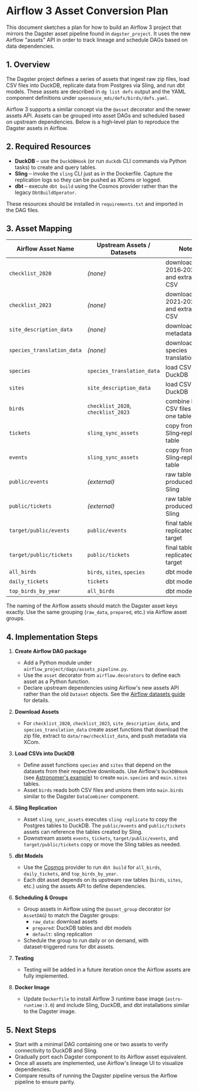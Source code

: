 # Airflow 3 Asset Conversion Plan

This document sketches a plan for how to build an Airflow 3 project that mirrors the Dagster asset pipeline found in `dagster_project`.  It uses the new Airflow "assets" API in order to track lineage and schedule DAGs based on data dependencies.

## 1. Overview

The Dagster project defines a series of assets that ingest raw zip files, load CSV files into DuckDB, replicate data from Postgres via Sling, and run dbt models.  These assets are described in `dg list defs` output and the YAML component definitions under `opensouce_mds/defs/birds/defs.yaml`.

Airflow 3 supports a similar concept via the `@asset` decorator and the newer assets API. Assets can be grouped into asset DAGs and scheduled based on upstream dependencies. Below is a high‑level plan to reproduce the Dagster assets in Airflow.

## 2. Required Resources

- **DuckDB** – use the `DuckDBHook` (or run `duckdb` CLI commands via Python tasks) to create and query tables.
- **Sling** – invoke the `sling` CLI just as in the Dockerfile.  Capture the replication logs so they can be pushed as XComs or logged.
- **dbt** – execute `dbt build` using the Cosmos provider rather than the legacy `DbtBuildOperator`.

These resources should be installed in `requirements.txt` and imported in the DAG files.

## 3. Asset Mapping

| Airflow Asset Name  | Upstream Assets / Datasets | Notes |
|---------------------|---------------------------|------|
| `checklist_2020`    | *(none)*                  | downloads 2016‑2020 zip and extracts to CSV |
| `checklist_2023`    | *(none)*                  | downloads 2021‑2023 zip and extracts to CSV |
| `site_description_data` | *(none)*              | downloads site metadata zip |
| `species_translation_data` | *(none)*           | downloads species translation zip |
| `species`           | `species_translation_data` | load CSV into DuckDB |
| `sites`             | `site_description_data`    | load CSV into DuckDB |
| `birds`             | `checklist_2020`, `checklist_2023` | combine both CSV files into one table |
| `tickets`           | `sling_sync_assets`        | copy from Sling‑replicated table |
| `events`            | `sling_sync_assets`        | copy from Sling‑replicated table |
| `public/events`     | *(external)*               | raw table produced by Sling |
| `public/tickets`    | *(external)*               | raw table produced by Sling |
| `target/public/events` | `public/events`         | final table replicated to target |
| `target/public/tickets` | `public/tickets`       | final table replicated to target |
| `all_birds`         | `birds`, `sites`, `species` | dbt model |
| `daily_tickets`     | `tickets`                  | dbt model |
| `top_birds_by_year` | `all_birds`                | dbt model |

The naming of the Airflow assets should match the Dagster asset keys exactly.  Use the same grouping (`raw_data`, `prepared`, etc.) via Airflow asset groups.

## 4. Implementation Steps

1. **Create Airflow DAG package**
   - Add a Python module under `airflow_project/dags/assets_pipeline.py`.
   - Use the `asset` decorator from `airflow.decorators` to define each asset as a Python function.
   - Declare upstream dependencies using Airflow's new assets API rather than the old `Dataset` objects. See the [Airflow datasets guide](https://www.astronomer.io/docs/learn/airflow-datasets) for details.

2. **Download Assets**
   - For `checklist_2020`, `checklist_2023`, `site_description_data`, and `species_translation_data` create asset functions that download the zip file, extract to `data/raw/checklist_data`, and push metadata via XCom.

3. **Load CSVs into DuckDB**
   - Define asset functions `species` and `sites` that depend on the datasets from their respective downloads. Use Airflow's `DuckDBHook` (see [Astronomer's example](https://github.com/astronomer/airflow-duckdb-examples)) to create `main.species` and `main.sites` tables.
   - Asset `birds` reads both CSV files and unions them into `main.birds` similar to the Dagster `DataCombiner` component.

4. **Sling Replication**
   - Asset `sling_sync_assets` executes `sling replicate` to copy the Postgres tables to DuckDB.  The `public/events` and `public/tickets` assets can reference the tables created by Sling.
   - Downstream assets `events`, `tickets`, `target/public/events`, and `target/public/tickets` copy or move the Sling tables as needed.

5. **dbt Models**
   - Use the [Cosmos](https://www.astronomer.io/docs/learn/airflow-dbt/) provider to run `dbt build` for `all_birds`, `daily_tickets`, and `top_birds_by_year`.
   - Each dbt asset depends on its upstream raw tables (`birds`, `sites`, etc.) using the assets API to define dependencies.

6. **Scheduling & Groups**
   - Group assets in Airflow using the `@asset_group` decorator (or `AssetDAG`) to match the Dagster groups:
     - `raw_data`: download assets
     - `prepared`: DuckDB tables and dbt models
     - `default`: sling replication
   - Schedule the group to run daily or on demand, with dataset‑triggered runs for dbt assets.

7. **Testing**
   - Testing will be added in a future iteration once the Airflow assets are fully implemented.

8. **Docker Image**
   - Update `Dockerfile` to install Airflow 3 runtime base image (`astro-runtime:3.0`) and include Sling, DuckDB, and dbt installations similar to the Dagster image.

## 5. Next Steps

- Start with a minimal DAG containing one or two assets to verify connectivity to DuckDB and Sling.
- Gradually port each Dagster component to its Airflow asset equivalent.
- Once all assets are implemented, use Airflow's lineage UI to visualize dependencies.
- Compare results of running the Dagster pipeline versus the Airflow pipeline to ensure parity.

